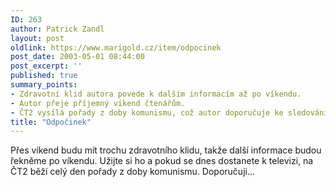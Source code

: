 ```yaml
---
ID: 263
author: Patrick Zandl
layout: post
oldlink: https://www.marigold.cz/item/odpocinek
post_date: 2003-05-01 08:44:00
post_excerpt: ''
published: true
summary_points:
- Zdravotní klid autora povede k dalším informacím až po víkendu.
- Autor přeje příjemný víkend čtenářům.
- ČT2 vysílá pořady z doby komunismu, což autor doporučuje ke sledování.
title: "Odpočinek"
---
```


Přes víkend budu mít trochu zdravotního klidu, takže další informace budou řekněme po víkendu. Užijte si ho a pokud se dnes dostanete k televizi, na ČT2 běží celý den pořady z doby komunismu. Doporučuji...